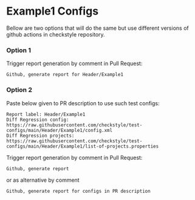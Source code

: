 # Example1 Configs

Bellow are two options that will do the same but use different versions
of github actions in checkstyle repository.


### Option 1
Trigger report generation by comment in Pull Request:
```
Github, generate report for Header/Example1
```

### Option 2

Paste below given to PR description to use such test configs:
```
Report label: Header/Example1
Diff Regression config: https://raw.githubusercontent.com/checkstyle/test-configs/main/Header/Example1/config.xml
Diff Regression projects: https://raw.githubusercontent.com/checkstyle/test-configs/main/Header/Example1/list-of-projects.properties
```

Trigger report generation by comment in Pull Request:
```
Github, generate report
```
or as alternative by comment
```
Github, generate report for configs in PR description
```
